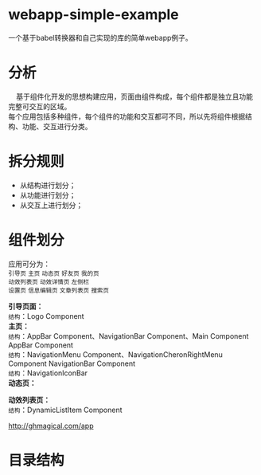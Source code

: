 # webapp-simple-example  
一个基于babel转换器和自己实现的库的简单webapp例子。

# 分析
&nbsp;&nbsp;&nbsp;&nbsp;基于组件化开发的思想构建应用，页面由组件构成，每个组件都是独立且功能完整可交互的区域。  
每个应用包括多种组件，每个组件的功能和交互都可不同，所以先将组件根据结构、功能、交互进行分类。  

# 拆分规则
* 从结构进行划分；  
* 从功能进行划分；  
* 从交互上进行划分；  

# 组件划分
应用可分为：  
`引导页` `主页` `动态页` `好友页` `我的页`  
`动效列表页` `动效详情页` `左侧栏`  
`设置页` `信息编辑页` `文章列表页` `搜索页`

**引导页面：**  
  `结构`：Logo Component  
**主页：**  
  `结构`：AppBar Component、NavigationBar Component、Main Component  
  AppBar Component  
  `结构`：NavigationMenu Component、NavigationCheronRightMenu Component
  NavigationBar Component  
  `结构`：NavigationIconBar  
**动态页：**   

**动效列表页：**  
  `结构`：DynamicListItem Component

http://ghmagical.com/app
# 目录结构
